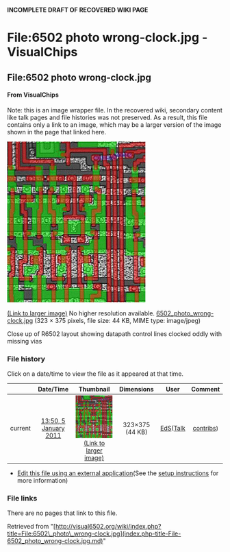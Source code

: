 **INCOMPLETE DRAFT OF RECOVERED WIKI PAGE**

# File:6502 photo wrong-clock.jpg - VisualChips

## File:6502 photo wrong-clock.jpg

#### From VisualChips


Note: this is an image wrapper file. In the recovered wiki,
secondary content like talk pages and file histories was
not preserved. As a result, this file contains only a link
to an image, which may be a larger version of the image shown
in the page that linked here.

![File:6502 photo wrong-clock.jpg](images/b/b3/6502_photo_wrong-clock.jpg)

[(Link to larger image)](images/b/b3/6502_photo_wrong-clock.jpg)
No higher resolution available.
[6502\_photo\_wrong-clock.jpg](images/b/b3/6502_photo_wrong-clock.jpg)‎ (323 × 375 pixels, file size: 44 KB, MIME type: image/jpeg)

Close up of R6502 layout showing datapath control lines clocked oddly with missing vias

### File history

Click on a date/time to view the file as it appeared at that time.

| | Date/Time | Thumbnail | Dimensions | User | Comment |
|:---:|:---:|:---:|:---:|:---:|:---:|
| current | [13:50, 5 January 2011](images/b/b3/6502_photo_wrong-clock.jpg) | ![Thumbnail for version as of 13:50, 5 January 2011](images/thumb/b/b3/6502_photo_wrong-clock.jpg/103px-6502_photo_wrong-clock.jpg) [(Link to larger image)](images/b/b3/6502_photo_wrong-clock.jpg) | 323×375 (44 KB) | [EdS](index.php-title-User-EdS.md)([Talk](index.php-title-User_talk-EdS.md) | [contribs](./index.php%3Ftitle=Special:Contributions/EdS.md)) | (Close up of R6502 layout showing datapath control lines clocked oddly with missing vias) |

- [Edit this file using an external application](index.php-title-File-6502_photo_wrong-clock.jpg.md)(See the [setup instructions](http://www.mediawiki.org/wiki/Manual:External_editors) for more information)

### File links

There are no pages that link to this file.

Retrieved from "[http://visual6502.org/wiki/index.php?title=File:6502\_photo\_wrong-clock.jpg](index.php-title-File-6502_photo_wrong-clock.jpg.md)"


